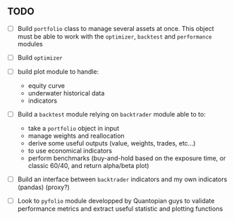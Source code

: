 TODO
---

 * [ ] Build `portfolio` class to manage several assets at once. This object must be able to work with the `optimizer`, `backtest` and `performance` modules
 * [ ] Build `optimizer`
 * [ ] build plot module to handle:
     - equity curve
     - underwater historical data
     - indicators
 * [ ] Build a `backtest` module relying on `backtrader` module able to to:
     - take a `portfolio` object in input
     - manage weights and reallocation
     - derive some useful outputs (value, weights, trades, etc...)
     - to use economical indicators
     - perform benchmarks (buy-and-hold based on the exposure time, or classic 60/40, and return alpha/beta plot)
 * [ ] Build an interface between `backtrader` indicators and my own indicators (pandas) (proxy?)
 * [ ] Look to `pyfolio` module developped by Quantopian guys to validate performance metrics and extract useful statistic and plotting functions
 
